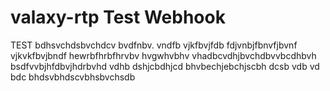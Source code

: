# valaxy-rtp Test Webhook
TEST
bdhsvchdsbvchdcv
bvdfnbv. vndfb vjkfbvjfdb
fdjvnbjfbnvfjbvnf vjkvkfbvjbndf
hewrbfhrbfhrvbv hvgwhvbhv 
vhadbcvdhjbvchdbvvbcdhbvh
bsdfvvbjhfdbvjhdrbvhd vdhb
dshjcbdhjcd bhvbechjebchjscbh
dcsb vdb vd  bdc bhdsvbhdscvbhsbvchsdb
